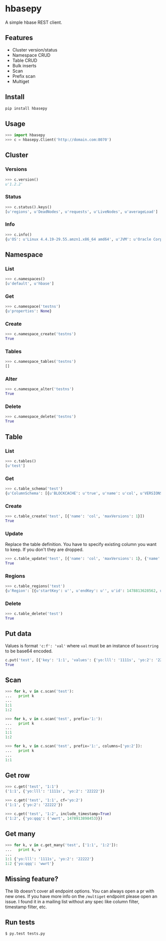 # hbasepy
A simple hbase REST client. 

## Features
- Cluster version/status
- Namespace CRUD
- Table CRUD
- Bulk inserts
- Scan
- Prefix scan
- Multiget

## Install
```sh
pip install hbasepy
```

## Usage
```py
>>> import hbasepy
>>> c = hbasepy.Client('http://domain.com:8070')
```

## Cluster
### Versions
```py
>>> c.version()
u'1.2.2'
```

### Status
```py
>>> c.status().keys()
[u'regions', u'DeadNodes', u'requests', u'LiveNodes', u'averageLoad']
```

### Info
```py
>>> c.info()
{u'OS': u'Linux 4.4.19-29.55.amzn1.x86_64 amd64', u'JVM': u'Oracle Corporation 1.8.0_101-25.101-b13', u'REST': u'0.0.3', u'Jersey': u'1.9', u'Server': u'jetty/6.1.26'}
```

## Namespace
### List
```py
>>> c.namespaces()
[u'default', u'hbase']
```

### Get
```py
>>> c.namespace('testns')
{u'properties': None}
```

### Create
```py
>>> c.namespace_create('testns')
True
```

### Tables
```py
>>> c.namespace_tables('testns')
[]
```

### Alter
```py
>>> c.namespace_alter('testns')
True
```

### Delete
```py
>>> c.namespace_delete('testns')
True
```

## Table
### List
```py
>>> c.tables()
[u'test']
```

### Get
```py
>>> c.table_schema('test')
{u'ColumnSchema': [{u'BLOCKCACHE': u'true', u'name': u'col', u'VERSIONS': u'1', u'KEEP_DELETED_CELLS': u'FALSE', u'maxVersions': u'1', u'BLOCKSIZE': u'65536', u'MIN_VERSIONS': u'0', u'DATA_BLOCK_ENCODING': u'NONE', u'REPLICATION_SCOPE': u'0', u'TTL': u'2147483647', u'IN_MEMORY': u'false', u'BLOOMFILTER': u'ROW', u'COMPRESSION': u'NONE'}], u'name': u'test', u'IS_META': u'false'}
```

### Create
```py
>>> c.table_create('test', [{'name': 'col', 'maxVersions': 1}])
True
```

### Update
Replace the table definition. You have to specify existing column you want to keep. If you don't they are dropped.
```py
>>> c.table_update('test', [{'name': 'col', 'maxVersions': 1}, {'name': 'col2'}])
True
```

### Regions
```py
>>> c.table_regions('test')
{u'Region': [{u'startKey': u'', u'endKey': u'', u'id': 1478813628562, u'name': u'test,,1478813628562.c905e2fcc2e543bc139bbd5796bf3de3.', u'location': u'ip-X-X-X-X.us-west-2.compute.internal:16020'}], u'name': u'test'}
```

### Delete
```py
>>> c.table_delete('test')
True
```

## Put data
Values is format `'c:f': 'val'` where `val` must be an instance of `basestring` to be base64 encoded.
```py
c.put('test', [{'key': '1:1', 'values': {'yo:lll': '1111s', 'yo:2': '22222'}}, {'key': '1:2', 'values': {'yo:qqq': 'wwrt'}}])
True
```

## Scan
```py
>>> for k, v in c.scan('test'):
...   print k
...
1:1
1:2

>>> for k, v in c.scan('test', prefix='1:'):
...   print k
...
1:1
1:2

>>> for k, v in c.scan('test', prefix='1:', columns=['yo:2']):
...   print k
...
1:1
```

## Get row
```py
>>> c.get('test', '1:1')
('1:1', {'yo:lll': '1111s', 'yo:2': '22222'})

>>> c.get('test', '1:1', cf='yo:2')
('1:1', {'yo:2': '22222'})

>>> c.get('test', '1:2', include_timestamp=True)
('1:2', {'yo:qqq': ('wwrt', 1478913898453)})
```

## Get many
```py
>>> for k, v in c.get_many('test', ['1:1', '1:2']):
...   print k, v
...
1:1 {'yo:lll': '1111s', 'yo:2': '22222'}
1:2 {'yo:qqq': 'wwrt'}
```

## Missing feature?
The lib doesn't cover all endpoint options. You can always open a pr with new ones. If you have more info on the `/multiget` endpoint please open an issue. I found it in a mailing list without any spec like column filter, timestamp filter, etc. 

## Run tests
```sh
$ py.test tests.py
```
